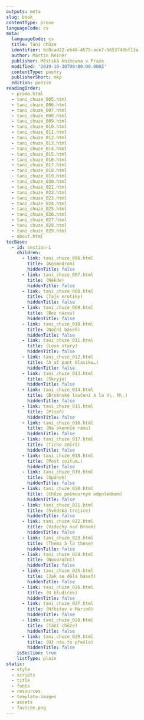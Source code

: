```yaml
---
outputs: meta
slug: book
contentType: prose
languageCode: cs
meta:
  languageCode: cs
  title: Tání chůze
  identifier: 6c8cad22-eb46-4575-ace7-5653748bf13a
  author: Martin Reiner
  publisher: Městská knihovna v Praze
  modified: '2019-10-30T00:00:00.000Z'
  contentType: poetry
  publisherShort: mkp
  edition: poezie
readingOrder:
  - promo.html
  - tani_chuze_005.html
  - tani_chuze_006.html
  - tani_chuze_007.html
  - tani_chuze_008.html
  - tani_chuze_009.html
  - tani_chuze_010.html
  - tani_chuze_011.html
  - tani_chuze_012.html
  - tani_chuze_013.html
  - tani_chuze_014.html
  - tani_chuze_015.html
  - tani_chuze_016.html
  - tani_chuze_017.html
  - tani_chuze_018.html
  - tani_chuze_019.html
  - tani_chuze_020.html
  - tani_chuze_021.html
  - tani_chuze_022.html
  - tani_chuze_023.html
  - tani_chuze_024.html
  - tani_chuze_025.html
  - tani_chuze_026.html
  - tani_chuze_027.html
  - tani_chuze_028.html
  - tani_chuze_029.html
  - about.html
tocBase:
  - id: section-1
    children:
      - link: tani_chuze_006.html
        title: (Kosmodrom)
        hiddenTitle: false
      - link: tani_chuze_007.html
        title: (Někde)
        hiddenTitle: false
      - link: tani_chuze_008.html
        title: (Taje erotiky)
        hiddenTitle: false
      - link: tani_chuze_009.html
        title: (Bez názvu)
        hiddenTitle: false
      - link: tani_chuze_010.html
        title: (Noční báseň)
        hiddenTitle: false
      - link: tani_chuze_011.html
        title: (Love story)
        hiddenTitle: false
      - link: tani_chuze_012.html
        title: (A až pant klasika…)
        hiddenTitle: false
      - link: tani_chuze_013.html
        title: (Skryje)
        hiddenTitle: false
      - link: tani_chuze_014.html
        title: (Brněnské loučení à la V\. N\.)
        hiddenTitle: false
      - link: tani_chuze_015.html
        title: (Píseň)
        hiddenTitle: false
      - link: tani_chuze_016.html
        title: (Na okenním rámu)
        hiddenTitle: false
      - link: tani_chuze_017.html
        title: (Ticho zmírá)
        hiddenTitle: false
      - link: tani_chuze_018.html
        title: (Post coitum…)
        hiddenTitle: false
      - link: tani_chuze_019.html
        title: (Spánek)
        hiddenTitle: false
      - link: tani_chuze_020.html
        title: (Chůze pošmourným odpolednem)
        hiddenTitle: false
      - link: tani_chuze_021.html
        title: (Švédská trojice)
        hiddenTitle: false
      - link: tani_chuze_022.html
        title: (Vzdechy nad Brnem)
        hiddenTitle: false
      - link: tani_chuze_023.html
        title: (Thema à la these)
        hiddenTitle: false
      - link: tani_chuze_024.html
        title: (Novoroční)
        hiddenTitle: false
      - link: tani_chuze_025.html
        title: (Jak se dělá báseň)
        hiddenTitle: false
      - link: tani_chuze_026.html
        title: (U bludiček)
        hiddenTitle: false
      - link: tani_chuze_027.html
        title: (Hřbitov v Marině)
        hiddenTitle: false
      - link: tani_chuze_028.html
        title: (Tání chůze)
        hiddenTitle: false
      - link: tani_chuze_029.html
        title: (Už nás to přešlo)
        hiddenTitle: false
    isSection: true
    listType: plain
static:
  - style
  - scripts
  - title
  - fonts
  - resources
  - template-images
  - assets
  - favicon.png
---
```

